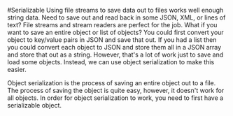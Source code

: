 #Serializable
Using file streams to save data out to files works well enough string data. Need to save out and read back in some JSON, XML, or lines of text? File streams and stream readers are perfect for the job. What if you want to save an entire object or list of objects? You could first convert your object to key/value pairs in JSON and save that out. If you had a list then you could convert each object to JSON and store them all in a JSON array and store that out as a string. However, that's a lot of work just to save and load some objects. Instead, we can use object serialization to make this easier.

Object serialization is the process of saving an entire object out to a file. The process of saving the object is quite easy, however, it doesn't work for all objects. In order for object serialization to work, you need to first have a serializable object.